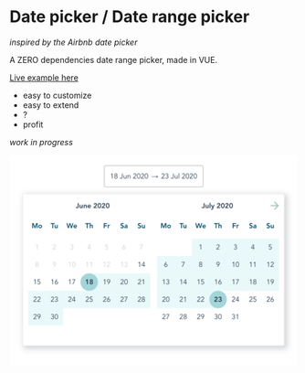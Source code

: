 # Date picker / Date range picker
_inspired by the Airbnb date picker_

A ZERO dependencies date range picker, made in VUE.


[Live example here](https://irosgrim.github.io/date-picker/dist/ "Vue date picker")

- easy to customize
- easy to extend
- ?
- profit

_work in progress_

![Date range picker ](date-picker.png)